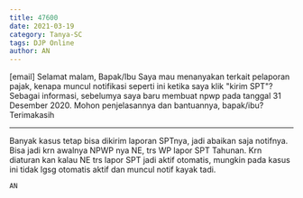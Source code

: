 ```yaml
---
title: 47600
date: 2021-03-19
category: Tanya-SC
tags: DJP Online
author: AN
---
```


[email] Selamat malam, Bapak/Ibu Saya mau menanyakan terkait pelaporan pajak, kenapa muncul notifikasi seperti ini ketika saya klik "kirim SPT"? Sebagai informasi, sebelumya saya baru membuat npwp pada tanggal 31 Desember 2020. Mohon penjelasannya dan bantuannya, bapak/ibu? Terimakasih

---

Banyak kasus tetap bisa dikirim laporan SPTnya, jadi abaikan saja notifnya. Bisa jadi krn awalnya NPWP nya NE, trs WP lapor SPT Tahunan. Krn diaturan kan kalau NE trs lapor SPT jadi aktif otomatis, mungkin pada kasus ini tidak lgsg otomatis aktif dan muncul notif kayak tadi.

`AN`
